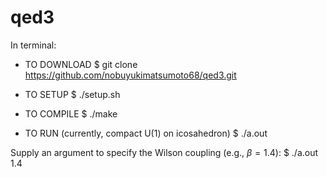 # qed3

In terminal:

- TO DOWNLOAD
$ git clone https://github.com/nobuyukimatsumoto68/qed3.git

- TO SETUP
$ ./setup.sh

- TO COMPILE
$ ./make

- TO RUN (currently, compact U(1) on icosahedron)
$ ./a.out

Supply an argument to specify the Wilson coupling (e.g., $\beta = 1.4$):
$ ./a.out 1.4
